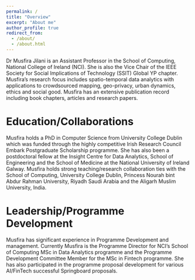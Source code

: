```yaml
---
permalink: /
title: "Overview"
excerpt: "About me"
author_profile: true
redirect_from: 
  - /about/
  - /about.html
---
```


Dr Musfira Jilani is an Assistant Professor in the School of Computing, National College of Ireland (NCI). She is also the Vice Chair of the IEEE Society for Social Implications of Technology (SSIT)  Global YP chapter.  Musfira’s research focus includes spatio-temporal data analytics with applications to crowdsourced mapping, geo-privacy, urban dynamics, ethics and social good. Musfira has an extensive publication record including book chapters, articles and research papers.


Education/Collaborations
======
Musfira holds a PhD in Computer Science from University College Dublin which was funded through the highly competitive Irish Research Council Embark Postgraduate Scholarship programme. She has also been a postdoctoral fellow at the Insight Centre for Data Analytics, School of Engineering and the School of Medicine at the National University of Ireland Galway. Musfira holds strong teaching/research collaboration ties with the School of Computing, University College Dublin, Princess Nourah bint Abdur Rahman University, Riyadh Saudi Arabia and the Aligarh Muslim University, India. 


Leadership/Programme Development
======
Musfira has significant experience in Programme Development and management. Currently Musfira is the Programme Director for  NCI’s School of Computing MSc in Data Analytics programme and the Programme Development Committee Member for the MSc in Fintech programme. She has also participated in the programme proposal development for various AI/FinTech successful Springboard proposals.   
